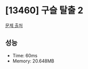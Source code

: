 # [13460] 구슬 탈출 2

[문제 출처](https://www.acmicpc.net/problem/13460)

## 성능

- Time: 60ms
- Memory: 20.648MB